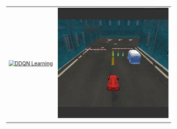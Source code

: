 |||
|:---:|:---:|
<a href="https://github.com/AmrAymanKhalil505/CarSimulation"><img src="https://media.giphy.com/media/XteZyHqKuNtWp0O21w/giphy.gif" alt="DDQN Learning"/></a>| <img src="https://github.com/AmrAymanKhalil505/CarSimulation/blob/master/AutonomousCar2018_2_17f1/Assets/autonomousCar/Amr/photos/CaptureCarsimulatio.PNG?raw=true" width="300" height="300" alt="CaptureCarsimulatio.PNG"> 
|||
